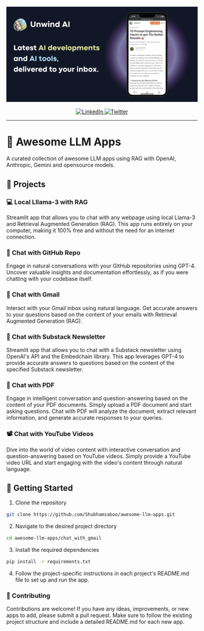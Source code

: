 <p align="center">
  <a href="https://unwindai.substack.com">
    <img src="docs/banner/unwind.png" width="600px" alt="Unwind AI">
  </a>
</p>

<p align="center">
  <a href="https://www.linkedin.com/in/shubhamsaboo/">
    <img src="https://img.shields.io/badge/-Follow%20Shubham Saboo-blue?logo=linkedin&style=flat-square" alt="LinkedIn">
  </a>
  <a href="https://twitter.com/Saboo_Shubham_">
    <img src="https://img.shields.io/twitter/follow/Shubham Saboo" alt="Twitter">  </a>
</p>
<hr/>

# 🌟 Awesome LLM Apps
A curated collection of awesome LLM apps using RAG with OpenAI, Anthropic, Gemini and opensource models.

## 📂 Projects

### 💻 Local Lllama-3 with RAG
Streamlit app that allows you to chat with any webpage using local Llama-3 and Retrieval Augmented Generation (RAG). This app runs entirely on your computer, making it 100% free and without the need for an internet connection.

### 💬 Chat with GitHub Repo
Engage in natural conversations with your GitHub repositories using GPT-4. Uncover valuable insights and documentation effortlessly, as if you were chatting with your codebase itself.

### 📨 Chat with Gmail
Interact with your Gmail inbox using natural language. Get accurate answers to your questions based on the content of your emails with Retrieval Augmented Generation (RAG).

### 📝 Chat with Substack Newsletter
Streamlit app that allows you to chat with a Substack newsletter using OpenAI's API and the Embedchain library. This app leverages GPT-4 to provide accurate answers to questions based on the content of the specified Substack newsletter.

### 📄 Chat with PDF
Engage in intelligent conversation and question-answering based on the content of your PDF documents. Simply upload a PDF document and start asking questions. Chat with PDF will analyze the document, extract relevant information, and generate accurate responses to your queries.

### 📽️ Chat with YouTube Videos
Dive into the world of video content with interactive conversation and question-answering based on YouTube videos. Simply provide a YouTube video URL and start engaging with the video's content through natural language.


## 🚀 Getting Started

1. Clone the repository 

```bash 
git clone https://github.com/Shubhamsaboo/awesome-llm-apps.git 
```

2. Navigate to the desired project directory

```bash 
cd awesome-llm-apps/chat_with_gmail 
```

3. Install the required dependencies

```bash
pip install -r requirements.txt
```

4. Follow the project-specific instructions in each project's README.md file to set up and run the app.

### 🤝 Contributing
Contributions are welcome! If you have any ideas, improvements, or new apps to add, please submit a pull request. Make sure to follow the existing project structure and include a detailed README.md for each new app.
